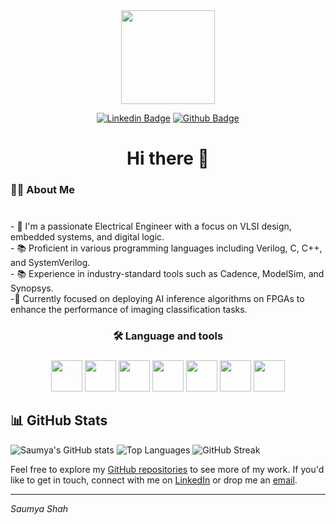 <div align="center">
  <img height="150" src="https://ucscextension-live-28cd95cf77884d15bb06-01c17c1.divio-media.net/images/VLSI_Semiconductor_Certifica.2e16d0ba.fill-2400x858-c100.jpg"  />



[![Linkedin Badge](https://img.shields.io/badge/-Saumya%20Shah-blue?style=flat&logo=Linkedin&logoColor=white&link=https://www.linkedin.com/in/saumya-shah-ss/)](https://www.linkedin.com/in/saumya-shah-ss/)
[![Github Badge](https://img.shields.io/badge/-saumyatshah-000?style=flat&logo=Github&logoColor=white&link=https://github.com/saumyatshah)](https://github.com/saumyatshah)
</div>


<h1 align="center">Hi there 👋</h1>

###

<h3 align="left">👩‍💻  About Me</h3>

###

<p align="left"><br>- 🔭 I'm a passionate Electrical Engineer with a focus on VLSI design, embedded systems, and digital logic.<br>- 📚 Proficient in various programming languages including Verilog, C, C++, and SystemVerilog.<br>- 📚 Experience in industry-standard tools such as Cadence, ModelSim, and Synopsys. <br>-🔭 Currently focused on deploying AI inference algorithms on FPGAs to enhance the  performance of imaging classification tasks.</p>

###

<h3 align="center">🛠 Language and tools</h3>

###
<div align="center">
<img height="50" src="https://static-00.iconduck.com/assets.00/file-type-verilog-icon-256x256-goe8p7qm.png"/>
<img height="50" src="https://static-00.iconduck.com/assets.00/file-type-light-systemverilog-icon-512x512-n6etzhly.png"/>
<img height="50" src="https://mshr-h.gallerycdn.vsassets.io/extensions/mshr-h/veriloghdl/1.13.2/1707020468811/Microsoft.VisualStudio.Services.Icons.Default"/>
<img height="50" src="https://user-images.githubusercontent.com/42747200/46140125-da084900-c26d-11e8-8ea7-c45ae6306309.png"/>
<img height="50" src="https://encrypted-tbn0.gstatic.com/images?q=tbn:ANd9GcTP709eg4I7yNUF4N5WQI4z3-Yzut6bnACeMNVMjUDO4w&s"/>
<img height="50" src="https://user-images.githubusercontent.com/48672827/57464068-a2a35580-72ae-11e9-9d52-7cadbf0cb940.png"/>
<img height="50" src="https://banner2.cleanpng.com/20190623/yp/kisspng-python-computer-icons-programming-language-executa-5d0f0aa79779a6.6143656815612668556205.jpg"/>
  
</div>

## 📊 GitHub Stats
![Saumya's GitHub stats](https://github-readme-stats.vercel.app/api?username=saumyatshah&show_icons=true&theme=radical)
![Top Languages](https://github-readme-stats.vercel.app/api/top-langs/?username=saumyatshah&layout=compact&theme=radical)
![GitHub Streak](https://github-readme-streak-stats.herokuapp.com/?user=saumyatshah&theme=radical)

Feel free to explore my [GitHub repositories](https://github.com/saumyatshah) to see more of my work. If you'd like to get in touch, connect with me on [LinkedIn](https://www.linkedin.com/in/saumya-shah-22) or drop me an [email](mailto:saumya20shah@gmail.com).

---
*Saumya Shah*
